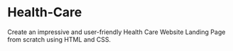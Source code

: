 # Health-Care
Create an impressive and user-friendly Health Care Website Landing Page from scratch using HTML and CSS.
